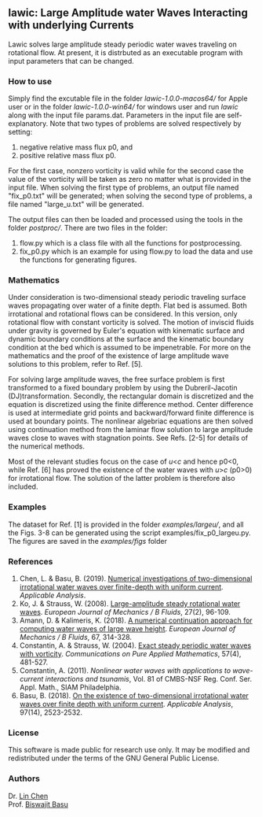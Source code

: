 ## lawic: Large Amplitude water Waves Interacting with underlying Currents

Lawic solves large amplitude steady periodic water waves traveling on rotational flow. At present, it is distrbuted as an executable program with input parameters that can be changed. 

### How to use

Simply find the excutable file in the folder _lawic-1.0.0-macos64/_ for Apple user or in the folder _lawic-1.0.0-win64/_ for windows user and run _lawic_ along with the input file params.dat. Parameters in the input file are self-explanatory. Note that two types of problems are solved respectively by setting:
1. negative relative mass flux p0, and 
2. positive relative mass flux p0. 

For the first case, nonzero vorticity is valid while for the second case the value of the vorticity will be taken as zero no matter what is provided in the input file. When solving the first type of problems, an output file named "fix_p0.txt" will be generated; when solving the second type of problems, a file named "large_u.txt" will be generated.

The output files can then be loaded and processed using the tools in the folder _postproc/_. There are two files in the folder:
1. flow.py which is a class file with all the functions for postprocessing.
2. fix_p0.py which is an example for using flow.py to load the data and use the functions for generating figures.

### Mathematics

Under consideration is two-dimensional steady periodic traveling surface waves propagating over water of a finite depth. Flat bed is assumed. Both irrotational and rotational flows can be considered. In this version, only rotational flow with constant vorticity is solved. The motion of inviscid fluids under gravity is governed by Euler's equation with kinematic surface and dynamic boundary conditions at the surface and the kinematic boundary condition at the bed which is assumed to be impenetrable. For more on the mathematics and the proof of the existence of large amplitude wave solutions to this problem, refer to Ref. [5].

For solving large amplitude waves, the free surface problem is first transformed to a fixed boundary problem by using the Dubreril-Jacotin (DJ)transformation. Secondly, the rectangular domain is discretized and the equation is discretized using the finite difference method. Center difference is used at intermediate grid points and backward/forward finite difference is used at boundary points. The nonlinear algebriac equations are then solved using continuation method from the laminar flow solution to large amplitude waves close to waves with stagnation points. See Refs. [2-5] for details of the numerical methods.

Most of the relevant studies focus on the case of _u_<_c_ and hence p0<0, while Ref. [6] has proved the existence of the water waves with _u_>_c_ (p0>0) for irrotational flow. The solution of the latter problem is therefore also included. 


### Examples

The dataset for Ref. [1] is provided in the folder _examples/largeu/_, and all the Figs. 3-8 can be generated using the script examples/fix_p0_largeu.py. The figures are saved in the _examples/figs_ folder


### References

1. Chen, L. & Basu, B. (2019). [Numerical investigations of two-dimensional irrotational water waves over finite-depth with uniform current](https://www.tandfonline.com/doi/full/10.1080/00036811.2019.1636974). _Applicable Analysis_. 
1. Ko, J. & Strauss, W. (2008). [Large-amplitude steady rotational water waves](https://doi.org/10.1016/j.euromechflu.2007.04.004). _European Journal of Mechanics / B Fluids_, 27(2), 96-109. 
1. Amann, D. & Kalimeris, K. (2018). [A numerical continuation approach for computing water waves of large wave height](https://doi.org/10.1016/j.euromechflu.2017.10.001). _European Journal of Mechanics / B Fluids_, 67, 314-328. 
1. Constantin, A. & Strauss, W. (2004). [Exact steady periodic water waves with vorticity](https://onlinelibrary.wiley.com/doi/pdf/10.1002/cpa.3046). _Communications on Pure Applied Mathematics_, 57(4), 481-527.
1. Constantin, A. (2011). _Nonlinear water waves with applications to wave-current interactions and tsunamis_, Vol. 81 of CMBS-NSF Reg. Conf. Ser. Appl. Math., SIAM Philadelphia.
1. Basu, B. (2018). [On the existence of two-dimensional irrotational water waves over finite depth with uniform current](https://doi.org/10.1080/00036811.2017.1376321). _Applicable Analysis_, 97(14), 2523-2532.

### License

This software is made public for research use only. It may be modified and redistributed under the terms of the GNU General Public License.

### Authors
Dr. [Lin Chen](https://chen-lin.github.io) <br/>
Prof. [Biswajit Basu](https://www.tcd.ie/research/profiles/?profile=basub)
